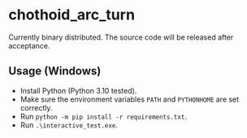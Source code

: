 # chothoid_arc_turn

Currently binary distributed. The source code will be released after acceptance.

## Usage (Windows)

- Install Python (Python 3.10 tested).
- Make sure the environment variables `PATH` and `PYTHONHOME` are set correctly.
- Run `python -m pip install -r requirements.txt`.
- Run `.\interactive_test.exe`.
